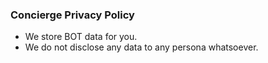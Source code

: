 ### Concierge Privacy Policy
- We store BOT data for you.
- We do not disclose any data to any persona whatsoever.
